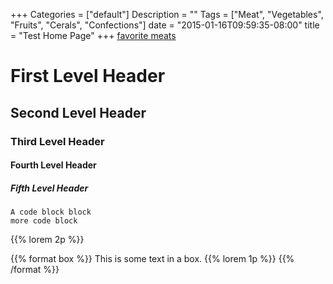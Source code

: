 +++
Categories = ["default"]
Description = ""
Tags = ["Meat", "Vegetables", "Fruits", "Cerals", "Confections"]
date = "2015-01-16T09:59:35-08:00"
title = "Test Home Page"
+++
[favorite meats](/meat/favs)

# First Level Header

## Second Level Header

### Third Level Header

#### Fourth Level Header

##### Fifth Level Header

    A code block block
    more code block

 {{% lorem 2p %}}

 {{% format box %}}
 This is some text in a box.
 {{% lorem 1p %}}
 {{% /format %}}
